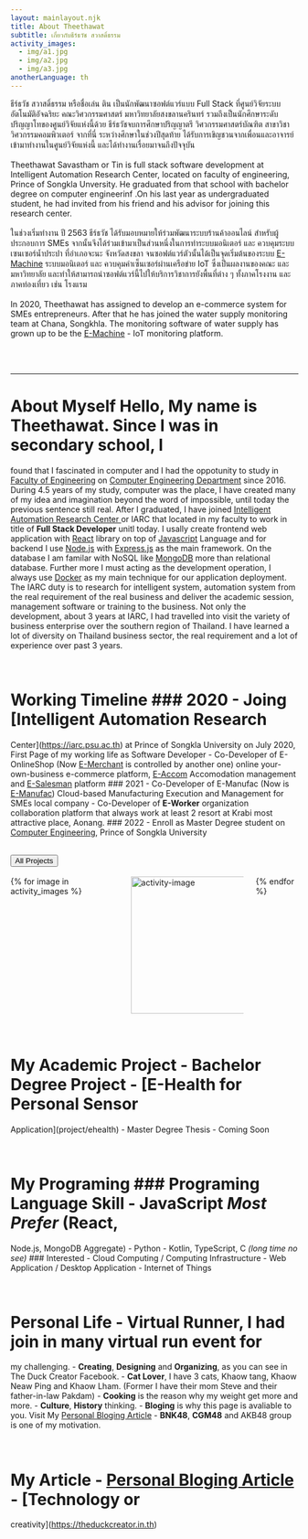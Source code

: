 ```yaml
---
layout: mainlayout.njk
title: About Theethawat
subtitle: เกี่ยวกับธีร์ธวัช สวาสดิ์ธรรม
activity_images:
  - img/a1.jpg
  - img/a2.jpg
  - img/a3.jpg
anotherLanguage: th
---
```


ธีร์ธวัช สวาสดิ์ธรรม หรือชื่อเล่น ติน เป็นนักพัฒนาซอฟต์แวร์แบบ Full Stack ที่ศูนย์วิจัยระบบอัตโนมัติอัจฉริยะ คณะวิศวกรรมศาสตร์ มหาวิทยาลัยสงขลานครินทร์ รวมถึงเป็นนักศึกษาระดับปริญญาโทของศูนย์วิจัยแห่งนี้ด้วย ธีร์ธวัชจบการศึกษาปริญญาตรี วิศวกรรมศาสตร์บัณฑิต สาขาวิชาวิศวกรรมคอมพิวเตอร์ จากที่นี่ ระหว่างศึกษาในช่วงปีสุดท้าย ได้รับการเขิญชวนจากเพื่อนและอาจารย์ เข้ามาทำงานในศูนย์วิจัยแห่งนี้ และได้ทำงานเรื่อยมาจนถึงปัจจุบัน
<br/>
<br/>
Theethawat Savastham or Tin is full stack software development at Intelligent Automation Research Center, located on faculty of engineering, Prince of Songkla Unversity. He graduated from that school with bachelor degree on computer engineerinf .On his last year as undergraduated student, he had invited from his friend and his advisor for joining this research center.
<br />
<br />
ในช่วงเริ่มทำงาน ปี 2563 ธีร์ธวัช ได้รับมอบหมายให้ร่วมพัฒนาระบบร้านค้าออนไลน์ สำหรับผู้ประกอบการ SMEs จากนั้นจึงได้ร่วมเข้ามาเป็นส่วนหนึ่งในการทำระบบมอนิเตอร์ และ ควบคุมระบบเซนเซอร์น้ำประปา ที่อำเภอจะนะ จังหวัดสงขลา จนซอฟต์แวร์ตัวนั้นได้เป็นจุดเริ่มต้นของระบบ [E-Machine](https://emachine.efactory.biz) ระบบมอนิเตอร์ และ ควบคุมค่าเซ็นเซอร์ผ่านเครือข่าย IoT ซึ่งเป็นผลงานของคณะ และมหาวิทยาลัย และทำให้สามารถนำซอฟต์แวร์นี้ไปให้บริการวิชาการยังพื้นที่ต่าง ๆ ทั้งภาคโรงงาน และภาคท่องเที่ยว เช่น โรงแรม
<br />
<br />
In 2020, Theethawat has assigned to develop an e-commerce system for SMEs entrepreneurs. After that he has joined the water supply monitoring team at Chana, Songkhla. The monitoring software of water supply has grown up to be the [E-Machine](https://emachine.efactory.biz) - IoT monitoring platform.

<br/>
<br/>
<hr />

# About Myself Hello, My name is Theethawat. Since I was in secondary school, I

found that I fascinated in computer and I had the oppotunity to study in
[Faculty of Engineering](https://www.eng.psu.ac.th) on [Computer Engineering
Department](https://coe.psu.ac.th) since 2016. During 4.5 years of my study,
computer was the place, I have created many of my idea and imagination beyond
the word of impossible, until today the previous sentence still real. After I
graduated, I have joined [Intelligent Automation Research Center
](https://iarc.psu.ac.th) or IARC that located in my faculty to work in title of
**Full Stack Developer** unitl today. I usally create frontend web application
with [React](https://reactjs.org) library on top of
[Javascript](https://openjsf.org/) Language and for backend I use
[Node.js](https://nodejs.org) with [Express.js](https://expressjs.com) as the
main framework. On the database I am familar with NoSQL like
[MongoDB](https://www.mongodb.com/home) more than relational database. Further
more I must acting as the development operation, I always use
[Docker](https://docker.com) as my main technique for our application
deployment. The IARC duty is to research for intelligent system, automation
system from the real requirement of the real business and deliver the academic
session, management software or training to the business. Not only the
development, about 3 years at IARC, I had travelled into visit the variety of
business enterprise over the southern region of Thailand. I have learned a lot
of diversity on Thailand business sector, the real requirement and a lot of
experience over past 3 years.

<br />

# Working Timeline ### 2020 - Joing [Intelligent Automation Research

Center](https://iarc.psu.ac.th) at Prince of Songkla University on July 2020,
First Page of my working life as Software Developer - Co-Developer of
E-OnlineShop (Now [E-Merchant](https://emerchant.efactory.biz) is controlled by
another one) online your-own-business e-commerce platform,
[E-Accom](https://eaccom.net) Accomodation management and
[E-Salesman](https://esalesman.net) platform ### 2021 - Co-Developer of
E-Manufac (Now is [E-Manufac](https://emanufac.efactory.biz)) Cloud-based
Manufacturing Execution and Management for SMEs local company - Co-Developer of
**E-Worker** organization collaboration platform that always work at least 2
resort at Krabi most attractive place, Aonang. ### 2022 - Enroll as Master
Degree student on [Computer Engineering](https://www.coe.psu.ac.th), Prince of
Songkla University

<br />
<a href="/project/summary">
  <button class="button is-link is-outlined">All Projects</button>
</a>

<br />
<br />

<div class="columns">
  {% for image in activity_images %}
  <div class="column is-one-third">
    <img
      src="{{image}}"
      alt="activity-image"
      class="image"
      style="height: 240px"
    />
  </div>
  {% endfor %}
</div>

<br />

<br />

# My Academic Project - Bachelor Degree Project - [E-Health for Personal Sensor

Application](project/ehealth) - Master Degree Thesis - Coming Soon

<br />

# My Programing ### Programing Language Skill - JavaScript _Most Prefer_ (React,

Node.js, MongoDB Aggregate) - Python - Kotlin, TypeScript, C _(long time no
see)_ ### Interested - Cloud Computing / Computing Infrastructure - Web
Application / Desktop Application - Internet of Things

<br />

# Personal Life - **Virtual Runner**, I had join in many virtual run event for

my challenging. - **Creating**, **Designing** and **Organizing**, as you can see
in The Duck Creator Facebook. - **Cat Lover**, I have 3 cats, Khaow tang, Khaow
Neaw Ping and Khaow Lham. (Former I have their mom Steve and their father-in-law
Pakdam) - **Cooking** is the reason why my weight get more and more. -
**Culture**, **History** thinking. - **Bloging** is why this page is avaliable
to you. Visit My [Personal Bloging Article](/article/) - **BNK48**, **CGM48**
and AKB48 group is one of my motivation.

<br />

# My Article - [Personal Bloging Article](/article/) - [Technology or

creativity](https://theduckcreator.in.th)
